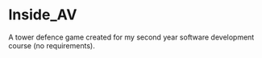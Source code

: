 # Inside_AV
A tower defence game created for my second year software development course (no requirements).
